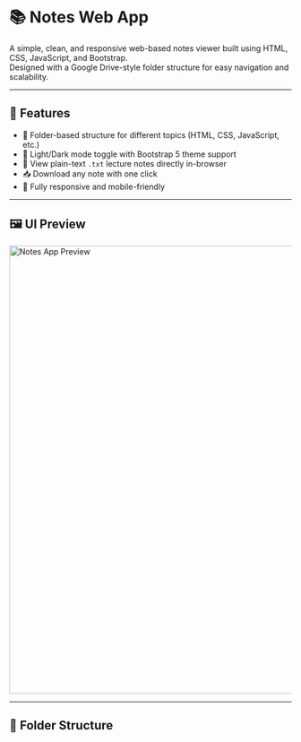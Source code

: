 # 📚 Notes Web App

A simple, clean, and responsive web-based notes viewer built using HTML, CSS, JavaScript, and Bootstrap.  
Designed with a Google Drive-style folder structure for easy navigation and scalability.

---

## 🌟 Features

- 📂 Folder-based structure for different topics (HTML, CSS, JavaScript, etc.)
- 🌙 Light/Dark mode toggle with Bootstrap 5 theme support
- 📝 View plain-text `.txt` lecture notes directly in-browser
- 📥 Download any note with one click
- 📱 Fully responsive and mobile-friendly

---

## 🖼️ UI Preview

<img src="https://user-images.githubusercontent.com/your-screenshot-url" alt="Notes App Preview" width="800" />

---

## 📁 Folder Structure

